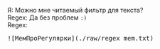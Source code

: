 Я: Можно мне читаемый фильтр для текста?
<br>Regex: Да без проблем `:)`
<br>Regex:

<pre>
![МемПроРегулярки](./raw/regex_mem.txt)
</pre>


